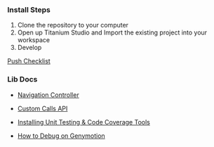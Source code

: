 ### Install Steps ###

1. Clone the repository to your computer
2. Open up Titanium Studio and Import the existing project into your workspace
3. Develop

[Push Checklist](/docs/Checkin%20Checklist.md)

### Lib Docs ###

* [Navigation Controller](/docs/NavigationController.md)

* [Custom Calls API](/docs/CustomCalls.md)

* [Installing Unit Testing & Code Coverage Tools](/docs/installingUnitTestingAndCodeCoverageTools.md)

* [How to Debug on Genymotion](/docs/debuggingOnGenymotion.md)